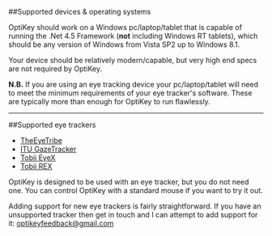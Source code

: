 ##<a name="device-os-requirements">Supported devices & operating systems</a>

OptiKey should work on a Windows pc/laptop/tablet that is capable of running the .Net 4.5 Framework (**not** including Windows RT tablets), which should be any version of Windows from Vista SP2 up to Windows 8.1.

Your device should be relatively modern/capable, but very high end specs are not required by OptiKey. 

**N.B.** If you are using an eye tracking device your pc/laptop/tablet will need to meet the minimum requirements of your eye tracker's software. These are typically more than enough for OptiKey to run flawlessly.

---

##<a name="supported-eye-trackers">Supported eye trackers</a>

* [TheEyeTribe](http://theeyetribe.com/)
* [ITU GazeTracker](http://sourceforge.net/projects/gazetrackinglib/)
* [Tobii EyeX](http://www.tobii.com/en/eye-experience/eyex/)
* [Tobii REX](http://www.tobii.com/en/eye-experience/buy/buy-rex/)

OptiKey is designed to be used with an eye tracker, but you do not need one. You can control OptiKey with a standard mouse if you want to try it out.

Adding support for new eye trackers is fairly straightforward. If you have an unsupported tracker then get in touch and I can attempt to add support for it: [optikeyfeedback@gmail.com](mailto:optikeyfeedback@gmail.com)